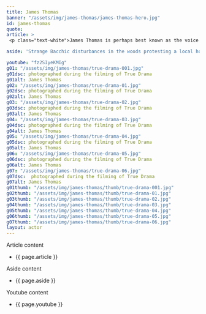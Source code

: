```yaml
---
title: James Thomas 
banner: "/assets/img/james-thomas/james-thomas-hero.jpg"
id: james-thomas
quote: 
article: >
 <p class="text-white">James Thomas is perhaps best known as the voice of Muzzy - the big green furry monster - in the BBC’s language cartoon. With credits that including the Oresteia, Medea and Prometheus Bound, he was an obvious choice to play Dionysos the god of drama. He explains, “In this story Dionysos is the personification of everything best from ancient Greece. He’s the hero who comes to save us from ignorance.  He’s the personification of the classical tradition – for why we should read Cicero, Vergil, Horace and Aristotle. Knowing the best from the past prods us to live the fullest possible life. He brings us the priceless legacy – the knowledge that only thought and art live forever.” </p>

aside: 'Strange Bacchic disturbances in the woods protesting a local horror movie prompt a police investigation. A shadowy figure emerges.  Calling himself the God of Drama, he believes that he can achieve the seemingly impossible goal of returning drama to its original purpose – of preparing citizens for leadership in democracy. As the horror movie spirals out of control, and the Bacchae are consumed in violence - can officer Ailish Walsh discern the truth before a gruesome Greek drama unfolds? <br><br> Director James Thomas creates a Greek tragedy for our time. A horror story that looks at the original role of drama – as the companion invention of democracy – to shed light on how modern media is still working in our lives, in hidden ways, to rip us apart. True Drama is an alarm – a rare moment of clarity – a terrifying jolt - and an invitation to enjoy the true transcendental power of drama to help us envision a better Democracy. '

youtube: "fz2SIyeKMIg"
g01: "/assets/img/james-thomas/true-drama-001.jpg"
g01dsc: photographed during the filming of True Drama
g01alt: James Thomas 
g02: "/assets/img/james-thomas/true-drama-01.jpg"
g02dsc: photographed during the filming of True Drama
g02alt: James Thomas 
g03: "/assets/img/james-thomas/true-drama-02.jpg"
g03dsc: photographed during the filming of True Drama 
g03alt: James Thomas  
g04: "/assets/img/james-thomas/true-drama-03.jpg"
g04dsc: photographed during the filming of True Drama
g04alt: James Thomas  
g05: "/assets/img/james-thomas/true-drama-04.jpg"
g05dsc: photographed during the filming of True Drama
g05alt: James Thomas
g06: "/assets/img/james-thomas/true-drama-05.jpg"
g06dsc: photographed during the filming of True Drama
g06alt: James Thomas   
g07: "/assets/img/james-thomas/true-drama-06.jpg"
g07dsc:  photographed during the filming of True Drama
g07alt: James Thomas  
g01thumb: "/assets/img/james-thomas/thumb/true-drama-001.jpg"
g02thumb: "/assets/img/james-thomas/thumb/true-drama-01.jpg"
g03thumb: "/assets/img/james-thomas/thumb/true-drama-02.jpg"
g04thumb: "/assets/img/james-thomas/thumb/true-drama-03.jpg"
g05thumb: "/assets/img/james-thomas/thumb/true-drama-04.jpg"
g06thumb: "/assets/img/james-thomas/thumb/true-drama-05.jpg"
g07thumb: "/assets/img/james-thomas/thumb/true-drama-06.jpg"
layout: actor
---
```


Article content
* {{ page.article }}

Aside content
* {{ page.aside }}

Youtube content
* {{ page.youtube }}


